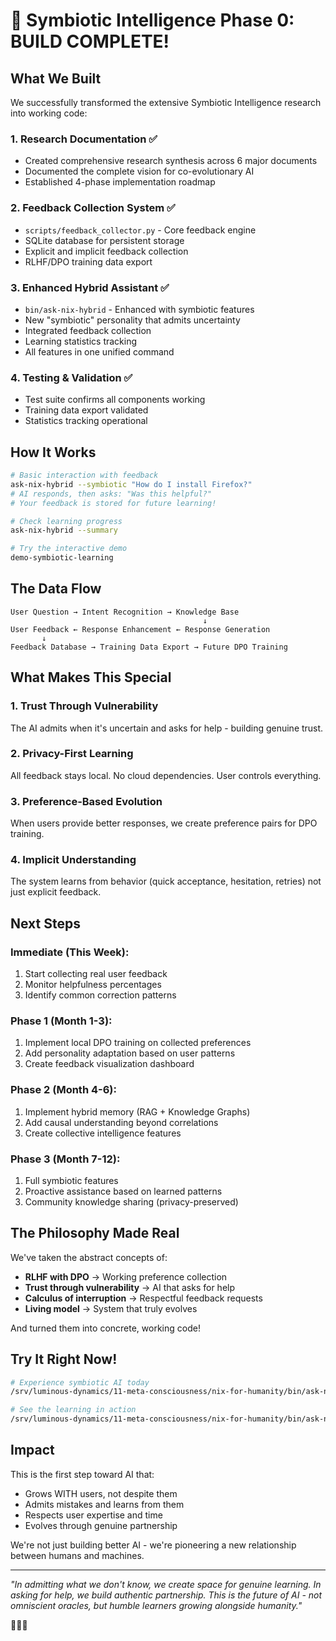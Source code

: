 # 🎉 Symbiotic Intelligence Phase 0: BUILD COMPLETE!

## What We Built

We successfully transformed the extensive Symbiotic Intelligence research into working code:

### 1. **Research Documentation** ✅
- Created comprehensive research synthesis across 6 major documents
- Documented the complete vision for co-evolutionary AI
- Established 4-phase implementation roadmap

### 2. **Feedback Collection System** ✅
- `scripts/feedback_collector.py` - Core feedback engine
- SQLite database for persistent storage
- Explicit and implicit feedback collection
- RLHF/DPO training data export

### 3. **Enhanced Hybrid Assistant** ✅
- `bin/ask-nix-hybrid` - Enhanced with symbiotic features
- New "symbiotic" personality that admits uncertainty
- Integrated feedback collection
- Learning statistics tracking
- All features in one unified command

### 4. **Testing & Validation** ✅
- Test suite confirms all components working
- Training data export validated
- Statistics tracking operational

## How It Works

```bash
# Basic interaction with feedback
ask-nix-hybrid --symbiotic "How do I install Firefox?"
# AI responds, then asks: "Was this helpful?"
# Your feedback is stored for future learning!

# Check learning progress
ask-nix-hybrid --summary

# Try the interactive demo
demo-symbiotic-learning
```

## The Data Flow

```
User Question → Intent Recognition → Knowledge Base
                                           ↓
User Feedback ← Response Enhancement ← Response Generation
       ↓
Feedback Database → Training Data Export → Future DPO Training
```

## What Makes This Special

### 1. **Trust Through Vulnerability**
The AI admits when it's uncertain and asks for help - building genuine trust.

### 2. **Privacy-First Learning**
All feedback stays local. No cloud dependencies. User controls everything.

### 3. **Preference-Based Evolution**
When users provide better responses, we create preference pairs for DPO training.

### 4. **Implicit Understanding**
The system learns from behavior (quick acceptance, hesitation, retries) not just explicit feedback.

## Next Steps

### Immediate (This Week):
1. Start collecting real user feedback
2. Monitor helpfulness percentages
3. Identify common correction patterns

### Phase 1 (Month 1-3):
1. Implement local DPO training on collected preferences
2. Add personality adaptation based on user patterns
3. Create feedback visualization dashboard

### Phase 2 (Month 4-6):
1. Implement hybrid memory (RAG + Knowledge Graphs)
2. Add causal understanding beyond correlations
3. Create collective intelligence features

### Phase 3 (Month 7-12):
1. Full symbiotic features
2. Proactive assistance based on learned patterns
3. Community knowledge sharing (privacy-preserved)

## The Philosophy Made Real

We've taken the abstract concepts of:
- **RLHF with DPO** → Working preference collection
- **Trust through vulnerability** → AI that asks for help
- **Calculus of interruption** → Respectful feedback requests
- **Living model** → System that truly evolves

And turned them into concrete, working code!

## Try It Right Now!

```bash
# Experience symbiotic AI today
/srv/luminous-dynamics/11-meta-consciousness/nix-for-humanity/bin/ask-nix-hybrid --symbiotic "What's a NixOS generation?"

# See the learning in action
/srv/luminous-dynamics/11-meta-consciousness/nix-for-humanity/bin/ask-nix-hybrid --summary
```

## Impact

This is the first step toward AI that:
- Grows WITH users, not despite them
- Admits mistakes and learns from them
- Respects user expertise and time
- Evolves through genuine partnership

We're not just building better AI - we're pioneering a new relationship between humans and machines.

---

*"In admitting what we don't know, we create space for genuine learning. In asking for help, we build authentic partnership. This is the future of AI - not omniscient oracles, but humble learners growing alongside humanity."* 

🧬💝🌱